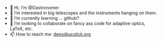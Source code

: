 - 👋 Hi, I’m @Dastronomer
- 👀 I’m interested in big telescopes and the instruments hanging on them.
- 🌱 I’m currently learning ... github? 
- 💞️ I’m looking to collaborate on fancy ass code for adaptive optics, LaTeX, etc.
- 📫 How to reach me: deno@ucolick.org

<!---
Dastronomer/Dastronomer is a ✨ special ✨ repository because its `README.md` (this file) appears on your GitHub profile.
You can click the Preview link to take a look at your changes.
--->
